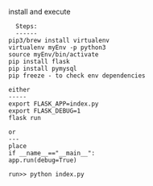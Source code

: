 install and execute


      Steps:
      ------
    pip3/brew install virtualenv
    virtualenv myEnv -p python3
    source myEnv/bin/activate
    pip install flask
    pip install pymysql
    pip freeze - to check env dependencies
    
    either
    -----
    export FLASK_APP=index.py  
    export FLASK_DEBUG=1
    flask run

    or
    ---
    place 
    if __name__=="__main__":
    app.run(debug=True)

    run>> python index.py
